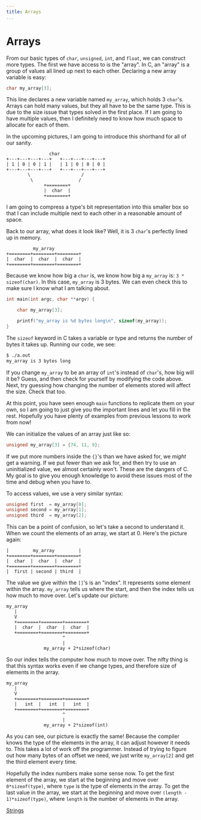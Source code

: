 ```yaml
---
title: Arrays
...
```


# Arrays

From our basic types of `char`, `unsigned`, `int`, and `float`, we can construct
more types. The first we have access to is the "array". In C, an "array" is a
group of values all lined up next to each other. Declaring a new array variable
is easy:

```c
char my_array[3];
```

This line declares a new variable named `my_array`, which holds 3 `char`'s.
Arrays can hold many values, but they all have to be the same type. This is due
to the size issue that types solved in the first place. If I am going to have
multiple values, then I definitely need to know how much space to allocate for
each of them.

In the upcoming pictures, I am going to introduce this shorthand for all of our
sanity.

                    char
    +---+---+---+---+   +---+---+---+---+
    | 1 | 0 | 0 | 1 |   | 1 | 0 | 0 | 0 |
    +---+---+---+---+   +---+---+---+---+
            \                   /
             \                 /
                  +========+
                  |  char  |
                  +========+

I am going to compress a type's bit representation into this smaller box so that
I can include multiple next to each other in a reasonable amount of space.

Back to our array, what does it look like? Well, it is 3 `char`'s perfectly
lined up in memory.

              my_array
    +========+========+========+
    |  char  |  char  |  char  |
    +========+========+========+

Because we know how big a `char` is, we know how big a `my_array` is: `3 *
sizeof(char)`. In this case, `my_array` is 3 bytes. We can even check this to
make sure I know what I am talking about.

```c
int main(int argc, char **argv) {

    char my_array[3];

    printf("my_array is %d bytes long\n", sizeof(my_array));
}
```

The `sizeof` keyword in C takes a variable or type and returns the number of
bytes it takes up. Running our code, we see:

```bash
$ ./a.out
my_array is 3 bytes long
```

If you change `my_array` to be an array of `int`'s instead of `char`'s, how big
will it be? Guess, and then check for yourself by modifying the code above.
Next, try guessing how changing the number of elements stored will affect the
size. Check that too.

At this point, you have seen enough `main` functions to replicate them on your
own, so I am going to just give you the important lines and let you fill in the
rest. Hopefully you have plenty of examples from previous lessons to work from
now!

We can initialize the values of an array just like so:

```c
unsigned my_array[3] = {74, 11, 9};
```

If we put more numbers inside the `{}`'s than we have asked for, we *might* get
a warning. If we put fewer than we ask for, and then try to use an uninitialized
value, we almost certainly won't. These are the dangers of C. My goal is to give
you enough knowledge to avoid these issues most of the time and debug when you
have to.

To access values, we use a very similar syntax:

```c
unsigned first  = my_array[0];
unsigned second = my_array[1];
unsigned third  = my_array[2];
```

This can be a point of confusion, so let's take a second to understand it. When
we count the elements of an array, we start at 0. Here's the picture again:

    |         my_array         |
    +========+========+========+
    |  char  |  char  |  char  |
    +========+========+========+
    |  first | second | third  |

The value we give within the `[]`'s is an "index". It represents some element
within the array. `my_array` tells us where the start, and then the index tells
us how much to move over. Let's update our picture:

    my_array
       |
       V
       +========+========+========+
       |  char  |  char  |  char  |
       +========+========+========+
                         ^
                         |
                  my_array + 2*sizeof(char)

So our index tells the computer how much to move over. The nifty thing is that
this syntax works even if we change types, and therefore size of elements in the
array.

    my_array
       |
       V
       +========+========+========+
       |   int  |   int  |   int  |
       +========+========+========+
                         ^
                         |
                  my_array + 2*sizeof(int)


As you can see, our picture is exactly the same! Because the compiler knows the
type of the elements in the array, it can adjust however it needs to. This takes
a lot of work off the programmer. Instead of trying to figure out how many bytes
of an offset we need, we just write `my_array[2]` and get the third element
every time.

Hopefully the index numbers make some sense now. To get the first element of the
array, we start at the beginning and move over `0*sizeof(type)`, where `type` is
the type of elements in the array. To get the last value in the array, we start
at the beginning and move over `(length - 1)*sizeof(type)`, where `length` is
the number of elements in the array.

[Strings](11-strings.html)
